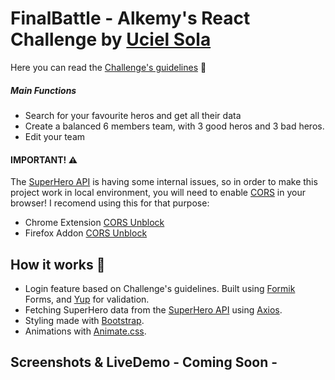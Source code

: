# FinalBattle - Alkemy's React Challenge by [Uciel Sola](https://ucielsola.com "Come see my portfolio!") 

Here you can read the [Challenge's guidelines](https://drive.google.com/file/d/1kNbni3fBBYiAErWYIQNmlggJTNHmLgPL/view "Read more...") 📜
##### Main Functions
- Search for your favourite heros and get all their data
- Create a balanced 6 members team, with 3 good heros and 3 bad heros.
- Edit your team

#### IMPORTANT! ⚠️
The [SuperHero API](https://superheroapi.com/ "Oficial Site") is having some internal issues, so in order to make this project work in local environment, you will need to enable [CORS](https://developer.mozilla.org/en-US/docs/Web/HTTP/Headers/Access-Control-Allow-Origin "Read more about CORS at MDN.org") in your browser! I recomend using this for that purpose:

- Chrome Extension [CORS Unblock](https://chrome.google.com/webstore/detail/cors-unblock/lfhmikememgdcahcdlaciloancbhjino "For Chrome")
- Firefox Addon [CORS Unblock](https://addons.mozilla.org/es/firefox/addon/cors-unblock/ "For Firefox")

## How it works 🔧
- Login feature based on Challenge's guidelines. Built using [Formik](https://formik.org/ "Oficial Website") Forms, and [Yup](https://github.com/jquense/yup "Oficial Repo") for validation.
- Fetching SuperHero data from the [SuperHero API](https://superheroapi.com/ "Oficial Site") using [Axios](https://axios-http.com/ "Oficial Website").
- Styling made with [Bootstrap](https://getbootstrap.com/ "Oficial Website").
- Animations with [Animate.css](https://animate.style/ "Oficial Website").


## Screenshots & LiveDemo - Coming Soon -
